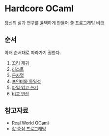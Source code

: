 # Hardcore OCaml
당신의 삶과 연구를 윤택하게 만들어 줄 프로그래밍 비급

## 순서
아래 순서대로 따라가기 권한다.

1. [꼬리 재귀](tail-recursion/)
2. [리스트](list/)
3. [문자열](string/)
4. [포인터와 동일성](equality/)
5. [파일 읽고 쓰기](file-io/)
6. [비교 연산](compare/)

## 참고자료
- [Real World OCaml](https://dev.realworldocaml.org/)
- [값 중심 프로그래밍](doc/value.pdf)
